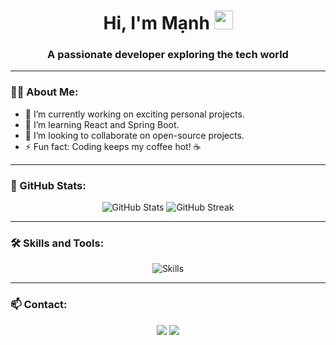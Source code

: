 <h1 align="center">Hi, I'm Mạnh <img src="https://media.giphy.com/media/hvRJCLFzcasrR4ia7z/giphy.gif" width="30px"></h1>
<h3 align="center">A passionate developer exploring the tech world</h3>

---

### 👩‍💻 About Me:
- 🔭 I’m currently working on exciting personal projects.
- 🌱 I’m learning React and Spring Boot.
- 🤝 I’m looking to collaborate on open-source projects.
- ⚡ Fun fact: Coding keeps my coffee hot! ☕

---

### 🌟 GitHub Stats:
<div align="center">
  <img src="https://github-readme-stats.vercel.app/api?username=ducmanh1313&show_icons=true&theme=tokyonight" alt="GitHub Stats" />
  <img src="https://github-readme-streak-stats.herokuapp.com/?user=ducmanh1313&theme=tokyonight" alt="GitHub Streak" />
</div>

---

### 🛠 Skills and Tools:
<p align="center">
  <img src="https://skillicons.dev/icons?i=html,css,js,java,git" alt="Skills" />
</p>

---

### 📫 Contact:
<p align="center">
  <a href="mailto:vuducmanh1313@gmail.com"><img src="https://img.shields.io/badge/-Email-D14836?style=for-the-badge&logo=Gmail&logoColor=white"></a>
  <a href="https://www.facebook.com/profile.php?id=100048198972432"><img src="https://img.shields.io/badge/-Facebook-1877F2?style=for-the-badge&logo=Facebook&logoColor=white"></a>
</p>
